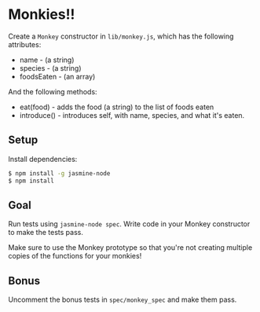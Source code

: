 # Monkies!!

Create a `Monkey` constructor in `lib/monkey.js`, which has the following attributes:
* name - (a string)
* species - (a string)
* foodsEaten - (an array)

And the following methods:
* eat(food) - adds the food (a string) to the list of foods eaten
* introduce() - introduces self, with name, species, and what it's eaten.

## Setup

Install dependencies:
```bash
$ npm install -g jasmine-node
$ npm install
```

## Goal

Run tests using `jasmine-node spec`. Write code in your Monkey constructor to make the tests pass.

Make sure to use the Monkey prototype so that you're not creating multiple copies of the functions for your monkies!

## Bonus

Uncomment the bonus tests in `spec/monkey_spec` and make them pass.

